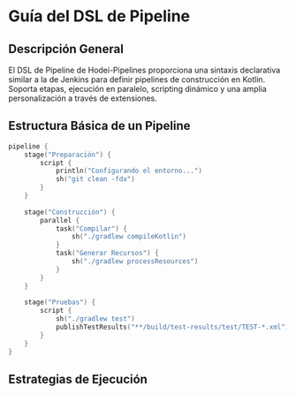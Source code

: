 # Guía del DSL de Pipeline

## Descripción General

El DSL de Pipeline de Hodei-Pipelines proporciona una sintaxis declarativa similar a la de Jenkins para definir pipelines de construcción en Kotlin. Soporta etapas, ejecución en paralelo, scripting dinámico y una amplia personalización a través de extensiones.

## Estructura Básica de un Pipeline

```kotlin
pipeline {
    stage("Preparación") {
        script {
            println("Configurando el entorno...")
            sh("git clean -fdx")
        }
    }
    
    stage("Construcción") {
        parallel {
            task("Compilar") {
                sh("./gradlew compileKotlin")
            }
            task("Generar Recursos") {
                sh("./gradlew processResources")
            }
        }
    }
    
    stage("Pruebas") {
        script {
            sh("./gradlew test")
            publishTestResults("**/build/test-results/test/TEST-*.xml")
        }
    }
}
```

## Estrategias de Ejecución

